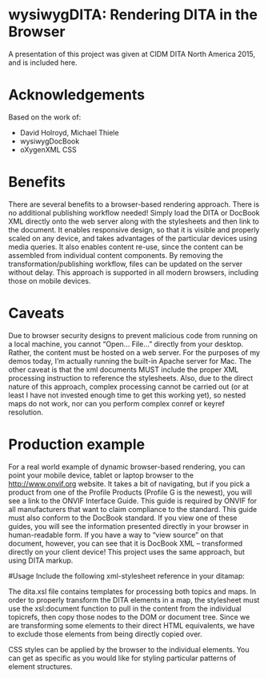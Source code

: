 # wysiwygDITA: Rendering DITA in the Browser

A presentation of this project was given at CIDM DITA North America 2015, and is included here.

# Acknowledgements
Based on the work of:
* David Holroyd, Michael Thiele
* wysiwygDocBook
* oXygenXML CSS

# Benefits
There are several benefits to a browser-based rendering approach. There is no additional publishing workflow needed! Simply load the DITA or DocBook XML directly onto the web server along with the stylesheets and then link to the document. It enables responsive design, so that it is visible and properly scaled on any device, and takes advantages of the particular devices using media queries. It also enables content re-use, since the content can be assembled from individual content components. By removing the transformation/publishing workflow, files can be updated on the server without delay. This approach is supported in all modern browsers, including those on mobile devices.

# Caveats
Due to browser security designs to prevent malicious code from running on a local machine, you cannot “Open… File…” directly from your desktop. Rather, the content must be hosted on a web server. For the purposes of my demos today, I’m actually running the built-in Apache server for Mac. The other caveat is that the xml documents MUST include the proper XML processing instruction to reference the stylesheets. Also, due to the direct nature of this approach, complex processing cannot be carried out (or at least I have not invested enough time to get this working yet), so nested maps do not work, nor can you perform complex conref or keyref resolution.

# Production example
For a real world example of dynamic browser-based rendering, you can point your mobile device, tablet or laptop browser to the http://www.onvif.org website. It takes a bit of navigating, but if you pick a product from one of the Profile Products (Profile G is the newest), you will see a link to the ONVIF Interface Guide. This guide is required by ONVIF for all manufacturers that want to claim compliance to the standard. This guide must also conform to the DocBook standard. If you view one of these guides, you will see the information presented directly in your browser in human-readable form. If you have a way to “view source” on that document, however, you can see that it is DocBook XML – transformed directly on your client device! This project uses the same approach, but using DITA markup.

#Usage
Include the following xml-stylesheet reference in your ditamap: 
<?xml-stylesheet href="dita-specsheet-styles/dita.xsl" type="text/xsl" ?>

The dita.xsl file contains templates for processing both topics and maps. In order to properly transform the DITA elements in a map, the stylesheet must use the xsl:document function to pull in the content from the individual topicrefs, then copy those nodes to the DOM or document tree. Since we are transforming some elements to their direct HTML equivalents, we have to exclude those elements from being directly copied over.

CSS styles can be applied by the browser to the individual elements. You can get as specific as you would like for styling particular patterns of element structures.



